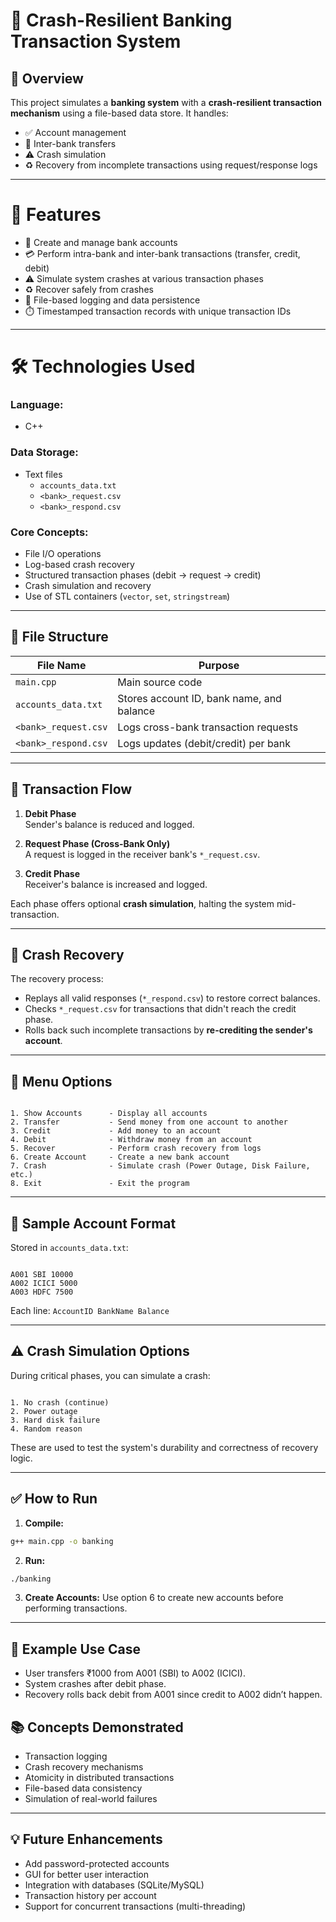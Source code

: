 # 🏦 Crash-Resilient Banking Transaction System

## 📖 Overview

This project simulates a **banking system** with a **crash-resilient transaction mechanism** using a file-based data store. It handles:

- ✅ Account management  
- 🔄 Inter-bank transfers  
- ⚠️ Crash simulation  
- ♻️ Recovery from incomplete transactions using request/response logs  

---

# 📌 Features

- 🏦 Create and manage bank accounts  
- 💳 Perform intra-bank and inter-bank transactions (transfer, credit, debit)  
- ⚠️ Simulate system crashes at various transaction phases  
- ♻️ Recover safely from crashes  
- 📁 File-based logging and data persistence  
- ⏱️ Timestamped transaction records with unique transaction IDs  

---

# 🛠️ Technologies Used

### **Language**:  
- C++

### **Data Storage**:  
- Text files  
  - `accounts_data.txt`  
  - `<bank>_request.csv`  
  - `<bank>_respond.csv`

### **Core Concepts**:  
- File I/O operations  
- Log-based crash recovery  
- Structured transaction phases (debit → request → credit)  
- Crash simulation and recovery  
- Use of STL containers (`vector`, `set`, `stringstream`)  

---

## 📂 File Structure

| File Name            | Purpose                                 |
|---------------------|-----------------------------------------|
| `main.cpp`          | Main source code                        |
| `accounts_data.txt` | Stores account ID, bank name, and balance |
| `<bank>_request.csv`| Logs cross-bank transaction requests     |
| `<bank>_respond.csv`| Logs updates (debit/credit) per bank     |

---

## 🧪 Transaction Flow

1. **Debit Phase**  
   Sender's balance is reduced and logged.

2. **Request Phase (Cross-Bank Only)**  
   A request is logged in the receiver bank's `*_request.csv`.

3. **Credit Phase**  
   Receiver's balance is increased and logged.

Each phase offers optional **crash simulation**, halting the system mid-transaction.

---

## 🔄 Crash Recovery

The recovery process:
- Replays all valid responses (`*_respond.csv`) to restore correct balances.
- Checks `*_request.csv` for transactions that didn't reach the credit phase.
- Rolls back such incomplete transactions by **re-crediting the sender's account**.

---

## 🧮 Menu Options

```

1. Show Accounts      - Display all accounts
2. Transfer           - Send money from one account to another
3. Credit             - Add money to an account
4. Debit              - Withdraw money from an account
5. Recover            - Perform crash recovery from logs
6. Create Account     - Create a new bank account
7. Crash              - Simulate crash (Power Outage, Disk Failure, etc.)
8. Exit               - Exit the program

```

---

## 📝 Sample Account Format

Stored in `accounts_data.txt`:
```

A001 SBI 10000
A002 ICICI 5000
A003 HDFC 7500

```

Each line: `AccountID BankName Balance`

---

## ⚠️ Crash Simulation Options

During critical phases, you can simulate a crash:
```

1. No crash (continue)
2. Power outage
3. Hard disk failure
4. Random reason

````

These are used to test the system's durability and correctness of recovery logic.

---

## ✅ How to Run

1. **Compile:**
```bash
g++ main.cpp -o banking
````

2. **Run:**

```bash
./banking
```

3. **Create Accounts:**
   Use option 6 to create new accounts before performing transactions.

---

## 📌 Example Use Case

* User transfers ₹1000 from A001 (SBI) to A002 (ICICI).
* System crashes after debit phase.
* Recovery rolls back debit from A001 since credit to A002 didn’t happen.


## 📚 Concepts Demonstrated

* Transaction logging
* Crash recovery mechanisms
* Atomicity in distributed transactions
* File-based data consistency
* Simulation of real-world failures

---

## 💡 Future Enhancements

* Add password-protected accounts
* GUI for better user interaction
* Integration with databases (SQLite/MySQL)
* Transaction history per account
* Support for concurrent transactions (multi-threading)
